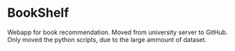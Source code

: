 # BookShelf
Webapp for book recommendation. Moved from university server to GitHub.
Only moved the python scripts, due to the large ammount of dataset.
